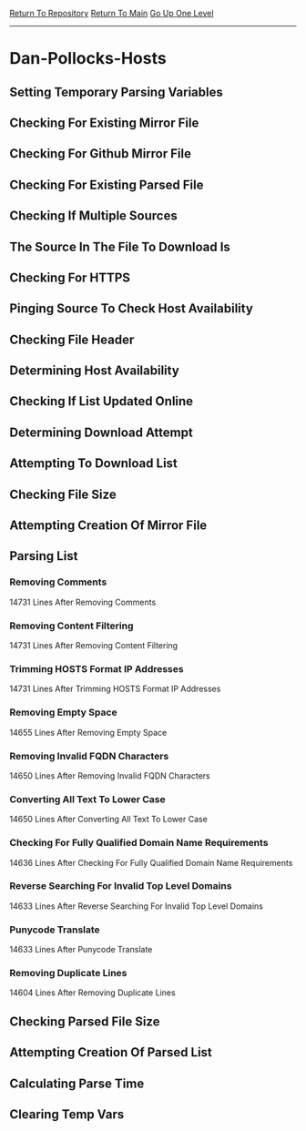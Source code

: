 [Return To Repository](https://github.com/bast69/piholeparser/)
[Return To Main](https://github.com/bast69/piholeparser/blob/master/RecentRunLogs/Mainlog.md)
[Go Up One Level](https://github.com/bast69/piholeparser/blob/master/RecentRunLogs/TopLevelScripts/30-Processing-External-Blacklists.md)
____________________________________
# Dan-Pollocks-Hosts
## Setting Temporary Parsing Variables
## Checking For Existing Mirror File
## Checking For Github Mirror File
## Checking For Existing Parsed File
## Checking If Multiple Sources
## The Source In The File To Download Is
## Checking For HTTPS
## Pinging Source To Check Host Availability
## Checking File Header
## Determining Host Availability
## Checking If List Updated Online
## Determining Download Attempt
## Attempting To Download List
## Checking File Size
## Attempting Creation Of Mirror File
## Parsing List
### Removing Comments
14731 Lines After Removing Comments
### Removing Content Filtering
14731 Lines After Removing Content Filtering
### Trimming HOSTS Format IP Addresses
14731 Lines After Trimming HOSTS Format IP Addresses
### Removing Empty Space
14655 Lines After Removing Empty Space
### Removing Invalid FQDN Characters
14650 Lines After Removing Invalid FQDN Characters
### Converting All Text To Lower Case
14650 Lines After Converting All Text To Lower Case
### Checking For Fully Qualified Domain Name Requirements
14636 Lines After Checking For Fully Qualified Domain Name Requirements
### Reverse Searching For Invalid Top Level Domains
14633 Lines After Reverse Searching For Invalid Top Level Domains
### Punycode Translate
14633 Lines After Punycode Translate
### Removing Duplicate Lines
14604 Lines After Removing Duplicate Lines
## Checking Parsed File Size
## Attempting Creation Of Parsed List
## Calculating Parse Time
## Clearing Temp Vars
